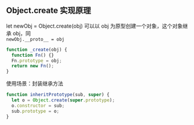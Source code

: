 ## Object.create 实现原理

let newObj = Object.create(obj) 可以以 obj 为原型创建一个对象，这个对象继承 obj，同  
`newObj.__proto__ = obj`

```js
function _create(obj) {
  function Fn() {}
  Fn.prototype = obj;
  return new Fn();
}
```

使用场景：封装继承方法

```js
function inheritPrototype(sub, super) {
  let o = Object.create(super.prototype);
  o.constructor = sub;
  sub.prototype = o;
}
```
